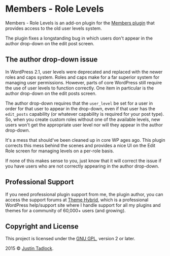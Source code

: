 # Members - Role Levels

Members - Role Levels is an add-on plugin for the [Members plugin](http://themehybrid.com/plugins/members) that provides access to the old user levels system.

The plugin fixes a longstanding bug in which users don't appear in the author drop-down on the edit post screen.

## The author drop-down issue

In WordPress 2.1, user levels were deprecated and replaced with the newer roles and caps system.  Roles and caps make for a far superior system for managing user permissions.  However, parts of core WordPress still require the use of user levels to function correctly.  One item in particular is the author drop-down on the edit posts screen.

The author drop-down requires that the `user_level` be set for a user in order for that user to appear in the drop-down, even if that user has the `edit_posts` capability (or whatever capability is required for your post type).  So, when you create custom roles without one of the available levels, new users won't get the appropriate user level nor will they appear in the author drop-down.

It's a mess that should've been cleaned up in core WP ages ago.  This plugin corrects this mess behind the scenes and provides a nice UI on the Edit Role screen for managing levels on a per-role basis.

If none of this makes sense to you, just know that it will correct the issue if you have users who are not correctly appearing in the author drop-down.

## Professional Support

If you need professional plugin support from me, the plugin author, you can access the support forums at [Theme Hybrid](http://themehybrid.com/board/topics), which is a professional WordPress help/support site where I handle support for all my plugins and themes for a community of 60,000+ users (and growing).

## Copyright and License

This project is licensed under the [GNU GPL](http://www.gnu.org/licenses/old-licenses/gpl-2.0.html), version 2 or later.

2015 &copy; [Justin Tadlock](http://justintadlock.com).